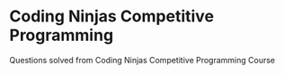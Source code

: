 # Coding Ninjas Competitive Programming
 Questions solved from Coding Ninjas Competitive Programming Course
